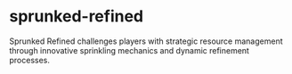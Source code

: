 # sprunked-refined
Sprunked Refined challenges players with strategic resource management through innovative sprinkling mechanics and dynamic refinement processes.
